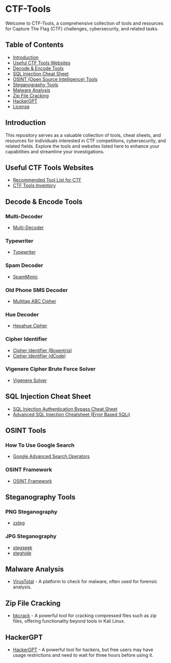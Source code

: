 # CTF-Tools

Welcome to CTF-Tools, a comprehensive collection of tools and resources for Capture The Flag (CTF) challenges, cybersecurity, and related tasks.

## Table of Contents

- [Introduction](#introduction)
- [Useful CTF Tools Websites](#useful-ctf-tools-websites)
- [Decode & Encode Tools](#decode--encode-tools)
- [SQL Injection Cheat Sheet](#sql-injection-cheat-sheet)
- [OSINT (Open Source Intelligence) Tools](#osint-tools)
- [Steganography Tools](#steganography-tools)
- [Malware Analysis](#malware-analysis)
- [Zip File Cracking](#zip-file-cracking)
- [HackerGPT](#hackergpt)
- [License](#license)

## Introduction

This repository serves as a valuable collection of tools, cheat sheets, and resources for individuals interested in CTF competitions, cybersecurity, and related fields. Explore the tools and websites listed here to enhance your capabilities and streamline your investigations.

## Useful CTF Tools Websites

- [Recommended Tool List for CTF](https://www.hucerc.com/recommended-tool-list-for-ctf)
- [CTF Tools Inventory](https://inventory.raw.pm/tools.html)

## Decode & Encode Tools

### Multi-Decoder

- [Multi-Decoder](https://www.cachesleuth.com/multidecoder)

### Typewriter

- [Typewriter](http://www.zodiackillerciphers.com/typewriter)

### Spam Decoder

- [SpamMimic](https://www.spammimic.com)

### Old Phone SMS Decoder

- [Multitap ABC Cipher](https://www.dcode.fr/multitap-abc-cipher)

### Hue Decoder

- [Hexahue Cipher](https://www.dcode.fr/hexahue-cipher)

### Cipher Identifier

- [Cipher Identifier (Boxentriq)](https://www.boxentriq.com/code-breaking/cipher-identifier)
- [Cipher Identifier (dCode)](https://www.dcode.fr/cipher-identifier)

### Vigenere Cipher Brute Force Solver

- [Vigenere Solver](https://www.guballa.de/vigenere-solver)

## SQL Injection Cheat Sheet

- [SQL Injection Authentication Bypass Cheat Sheet](https://pentestlab.blog/2012/12/24/sql-injection-authentication-bypass-cheat-sheet)
- [Advanced SQL Injection Cheatsheet (Error Based SQLi)](https://github.com/kleiton0x00/Advanced-SQL-Injection-Cheatsheet/tree/main/Error%20Based%20SQLi)

## OSINT Tools

### How To Use Google Search

- [Google Advanced Search Operators](https://ahrefs.com/blog/google-advanced-search-operators)

### OSINT Framework

- [OSINT Framework](https://osintframework.com)

## Steganography Tools

### PNG Steganography

- [zsteg](https://github.com/zed-0xff/zsteg)

### JPG Steganography

- [stegseek](https://github.com/RickdeJager/stegseek)
- [steghide](https://github.com/StefanoDeVuono/steghide)

## Malware Analysis

- [VirusTotal](https://www.virustotal.com/gui/home/upload) - A platform to check for malware, often used for forensic analysis.

## Zip File Cracking

- [bkcrack](https://github.com/kimci86/bkcrack) - A powerful tool for cracking compressed files such as zip files, offering functionality beyond tools in Kali Linux.

## HackerGPT

- [HackerGPT](https://www.hackergpt.chat/) - A powerful tool for hackers, but free users may have usage restrictions and need to wait for three hours before using it.

